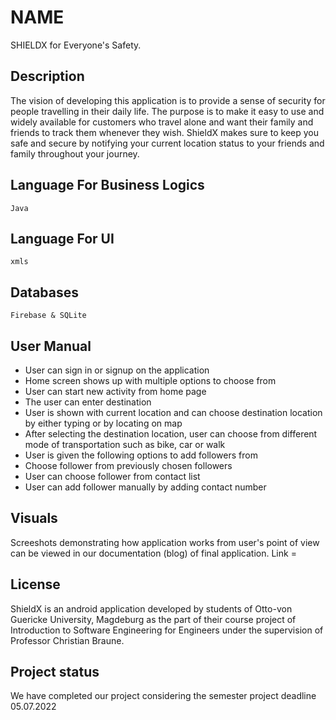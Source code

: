 # NAME

SHIELDX for Everyone's Safety.

## Description

The vision of developing this application is to provide a sense of security for people travelling in their daily life. The purpose is to make it easy to use and widely available for customers who travel alone and want their family and friends to track them whenever they wish. 
ShieldX makes sure to keep you safe and secure by notifying your current location status to your friends and family throughout your journey. 


## Language For Business Logics

```Java```

## Language For UI

```xmls```

## Databases
```Firebase & SQLite```

## User Manual 

- User can sign in or signup on the application
- Home screen shows up with multiple options to choose from
- User can start new activity from home page
- The user can enter destination
- User is shown with current location and can choose destination location  by either typing or by locating on map
- After selecting the destination location, user can choose from different mode of transportation such as bike, car or walk
- User is given the following options to add followers from
- Choose follower from previously chosen followers
- User can choose follower from contact list
- User can add follower manually by adding contact number


## Visuals
Screeshots demonstrating how application works from user's point of view can be viewed in our documentation (blog) of final application. 
Link = 

## License
ShieldX is an android application developed by students of Otto-von Guericke University, Magdeburg as the part of their course project of Introduction to Software Engineering for Engineers under the supervision of Professor Christian Braune.

## Project status
We have completed our project considering the semester project deadline 05.07.2022
